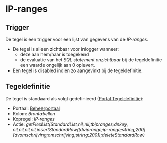 # IP-ranges

## Trigger

De tegel is een trigger voor een lijst van gegevens van de *IP-ranges*.

- De tegel is alleen zichtbaar voor inlogger wanneer:
  - deze aan hem/haar is toegekend
  - de evaluatie van het *SQL statement onzichtbaar* bij de tegeldefinitie een waarde ongelijk aan 0 oplevert.
- Een tegel is disabled indien zo aangevinkt bij de tegeldefinitie.

## Tegeldefinitie

De tegel is standaard als volgt gedefinieerd ([Portal Tegeldefinitie](../../../../instellen_inrichten/portaldefinitie/portal_tegel.md)):

- Portaal: [Beheerportaal](README.md)
- Kolom: *Brontabellen*
- Kopregel: *IP-ranges*
- Actie: *getFlexList(StandardList,nil,nil,tbipranges;dnkey, nil,nil,nil,nil,insertStandardRow([dviprange;ip-range;string;200][dvomschrijving;omschrijving;string;200]);deleteStandardRow)*
